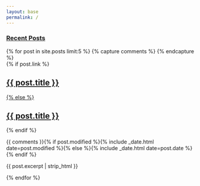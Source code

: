 ```yaml
---
layout: base
permalink: /
---
```


<div id="index">
  <h3><a href="{{ site.url}}/posts/">Recent Posts</a></h3>
  {% for post in site.posts limit:5 %} 
  {% capture comments %}
    <span class="comments"><i class="fa fa-fw fa-comments-o"></i> <a href="{{ site.url }}{{ post.url }}#disqus_thread"></a></span>
  {% endcapture %}   
  <article>
    {% if post.link %}
      <h2 class="link-post"><a href="{{ site.url }}{{ post.url }}" title="{{ post.title }}">{{ post.title }}</a> <a href="{{ post.link }}" target="_blank" title="{{ post.title }}"><i class="fa fa-link"></i></h2>
    {% else %}
      <h2><a href="{{ site.url }}{{ post.url }}" title="{{ post.title }}">{{ post.title }}</a></h2>
    {% endif %}
    <p class="byline">{{ comments }}{% if post.modified %}<time datetime="{{ post.modified | date: "%Y-%m-%d" }}">{% include _date.html date=post.modified %}</time>{% else %}<time datetime="{{ post.date | date_to_xmlschema }}">{% include _date.html date=post.date %}</time>{% endif %}</p>
    <p>{{ post.excerpt | strip_html }}</p>
  </article>
  {% endfor %}
</div><!-- /#index -->